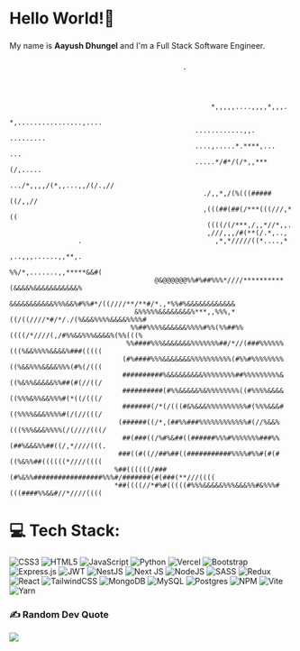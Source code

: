<h1 align="left">Hello World!👋</h1>

###

<p align="left">My name is <strong>Aayush Dhungel</strong> and I'm a Full Stack Software Engineer.</p>

###

###
```
                                           .                                                                           
                                                                                                                        
                                                                                                                        
                                                                                                                        
                                                                                                                        
                                                  *,,,,,....,,,,*,,,.                                                   
                                                *,................,....                                                 
                                              ............,,. .........                                                 
                                              ....,.....*.****,...   ...                                                
                                              .....*/#*/(/*,,***(/,.....                                                
                                              .../*,,,,/(*,,...,,/(/.,//                                                
                                                ./,,*,/(%(((#####((/,,//                                                
                                                ,(((##(##(/***(((///,*((                                                
                                                 ((((/(/***,/,,*//*,,.                                                  
                                                 ,///,,,/#(**(/.*,..,                                                   
                 .                                 ,*,*/////((*....,*                                                   
                                                     ,..,,,......,,**,.                                                 
                                                   %%/*,.......,,*****&&#(                                              
                                    @&@@@@@@%%#%##%%%*////**********(&&&&%&&&&&&&&&&&%                                  
                                 &&&&&&&&&&&%%%&&%#%%#*/((////**/**#/*.,*%%#%&&&&&&&&&&&&                               
                               &%%%%%&&&&&&&&%***,,%%%,*((/((////*#/*/./(%&&&%%%%&&&&%%%%#                              
                              %%##%%%%&&&&&&%%%%#%%(%%##%%((((/*////(,/#%%&&%%%&&&&%(%%(((%                             
                             %%####%%%&&&&&&&%%%%%%%##/*//(###%%%%%%(((%&&%%%%&&&&%###(((((                             
                            (#%####%%%&&&&&&&%%%%%%%%%%(#%%#%%%%%%%%((%&&%%%&&&&%%%(#%(/(((                             
                            ##########%&&&&&&&&&%%%%%%%%##%%%%%%%%%&((%&%%&&&&&%%##(#(//((/                             
                            ##########(#%%&&&&&%&%%%%%%%%((#%%%%&&&&((%%%&%%&&%%%#(*((/(((/                             
                            #######(/*(/(((#&%&&&%%%%%%%%%%#(%%%&&&#((%%%%&&&%%%%#(/(//(((/                             
                           (######((/*,(##%%###%%%%%%%%%%%%#(//%&&%(((%%%&&&%%%%(/(////(((/                             
                            ##(###((/%#%&##((######%%%#%%%%%%%###%%(##%&&&%%##((/,*////(((.                             
                           ###((#((//##%##((###########%%%%#%%#(#(#((%&%%##((((((*////((((                              
                          %##((((((/###(#%&%%#################%%%#/#######(#(###(**///((((                              
                          *##((((//*#%#(((((#%%%&&&&&%%%&&&%%#&%%%#(((####%%&&#//*////((((                              
```

# 💻 Tech Stack:

![CSS3](https://img.shields.io/badge/css3-%231572B6.svg?style=for-the-badge&logo=css3&logoColor=white) ![HTML5](https://img.shields.io/badge/html5-%23E34F26.svg?style=for-the-badge&logo=html5&logoColor=white) ![JavaScript](https://img.shields.io/badge/javascript-%23323330.svg?style=for-the-badge&logo=javascript&logoColor=%23F7DF1E) ![Python](https://img.shields.io/badge/python-3670A0?style=for-the-badge&logo=python&logoColor=ffdd54) ![Vercel](https://img.shields.io/badge/vercel-%23000000.svg?style=for-the-badge&logo=vercel&logoColor=white) ![Bootstrap](https://img.shields.io/badge/bootstrap-%238511FA.svg?style=for-the-badge&logo=bootstrap&logoColor=white) ![Express.js](https://img.shields.io/badge/express.js-%23404d59.svg?style=for-the-badge&logo=express&logoColor=%2361DAFB) ![JWT](https://img.shields.io/badge/JWT-black?style=for-the-badge&logo=JSON%20web%20tokens) ![NestJS](https://img.shields.io/badge/nestjs-%23E0234E.svg?style=for-the-badge&logo=nestjs&logoColor=white) ![Next JS](https://img.shields.io/badge/Next-black?style=for-the-badge&logo=next.js&logoColor=white) ![NodeJS](https://img.shields.io/badge/node.js-6DA55F?style=for-the-badge&logo=node.js&logoColor=white) ![SASS](https://img.shields.io/badge/SASS-hotpink.svg?style=for-the-badge&logo=SASS&logoColor=white) ![Redux](https://img.shields.io/badge/redux-%23593d88.svg?style=for-the-badge&logo=redux&logoColor=white) ![React](https://img.shields.io/badge/react-%2320232a.svg?style=for-the-badge&logo=react&logoColor=%2361DAFB) ![TailwindCSS](https://img.shields.io/badge/tailwindcss-%2338B2AC.svg?style=for-the-badge&logo=tailwind-css&logoColor=white) ![MongoDB](https://img.shields.io/badge/MongoDB-%234ea94b.svg?style=for-the-badge&logo=mongodb&logoColor=white) ![MySQL](https://img.shields.io/badge/mysql-4479A1.svg?style=for-the-badge&logo=mysql&logoColor=white) ![Postgres](https://img.shields.io/badge/postgres-%23316192.svg?style=for-the-badge&logo=postgresql&logoColor=white) ![NPM](https://img.shields.io/badge/NPM-%23CB3837.svg?style=for-the-badge&logo=npm&logoColor=white) ![Vite](https://img.shields.io/badge/vite-%23646CFF.svg?style=for-the-badge&logo=vite&logoColor=white) ![Yarn](https://img.shields.io/badge/yarn-%232C8EBB.svg?style=for-the-badge&logo=yarn&logoColor=white)

###

### ✍️ Random Dev Quote

![](https://quotes-github-readme.vercel.app/api?type=horizontal&theme=radical)
